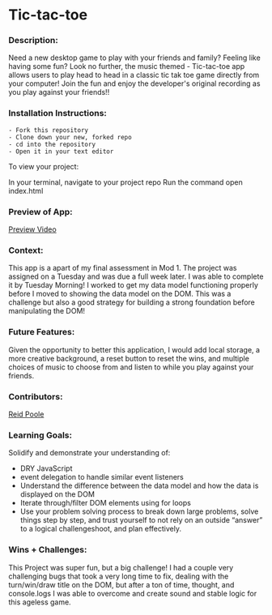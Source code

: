 # Tic-tac-toe 

### Description:
Need a new desktop game to play with your friends and family? Feeling like having some fun? Look no further, the music themed - Tic-tac-toe app allows users to play head to head in a classic tic tak toe game directly from your computer! Join the fun and enjoy the developer's original recording as you play against your friends!!


### Installation Instructions:
    - Fork this repository
    - Clone down your new, forked repo
    - cd into the repository
    - Open it in your text editor

To view your project:

In your terminal, navigate to your project repo
Run the command open index.html

### Preview of App:
[Preview Video](https://www.loom.com/share/977bc72708ff4ebfaa5e8bee860572fd)

### Context:
This app is a apart of my final assessment in Mod 1. The project was assigned on a Tuesday and was due a full week later. I was able to complete it by Tuesday Morning! I worked to get my data model functioning properly before I moved to showing the data model on the DOM. This was a challenge but also a good strategy for building a strong foundation before manipulating the DOM!

### Future Features:
Given the opportunity to better this application, I would add local storage, a more creative background, a reset button to reset the wins, and multiple choices of music to choose from and listen to while you play against your friends.

### Contributors:
[Reid Poole](https://github.com/rpoole444?tab=repositories)

### Learning Goals:
Solidify and demonstrate your understanding of:

  - DRY JavaScript
  - event delegation to handle similar event listeners
  - Understand the difference between the data model and how the data is displayed on the DOM
  - Iterate through/filter DOM elements using for loops
  - Use your problem solving process to break down large problems, solve things step by step, and trust yourself to not rely on an outside “answer” to a logical challengeshoot, and plan effectively.

### Wins + Challenges:
This Project was super fun, but a big challenge! I had a couple very challenging bugs that took a very long time to fix, dealing with the turn/win/draw title on the DOM, but after a ton of time, thought, and console.logs I was able to overcome and create sound and stable logic for this ageless game.


